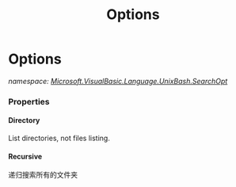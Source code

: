 ﻿---
title: Options
---

# Options
_namespace: [Microsoft.VisualBasic.Language.UnixBash.SearchOpt](N-Microsoft.VisualBasic.Language.UnixBash.SearchOpt.html)_






### Properties

#### Directory
List directories, not files listing.
#### Recursive
递归搜索所有的文件夹
